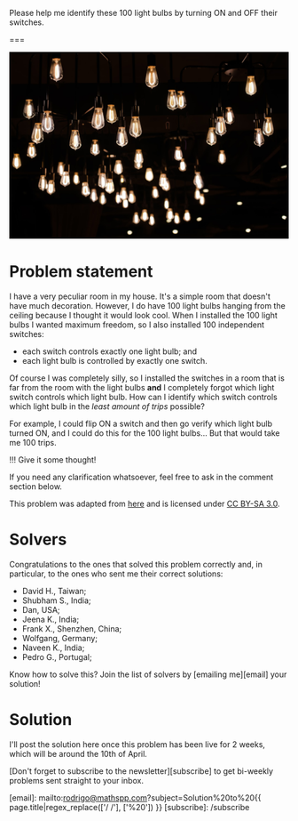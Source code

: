 Please help me identify these 100 light bulbs by turning ON and OFF their switches.

===

![](thumbnail.png "Photo by Juan Carlos Becerra on Unsplash.")


# Problem statement

I have a very peculiar room in my house.
It's a simple room that doesn't have much decoration.
However, I do have 100 light bulbs hanging from the ceiling because I thought it would look cool.
When I installed the 100 light bulbs I wanted maximum freedom,
so I also installed 100 independent switches:

 - each switch controls exactly one light bulb; and
 - each light bulb is controlled by exactly one switch.

Of course I was completely silly, so I installed the switches in a room that is far from the room with the light bulbs **and** I completely forgot which light switch controls which light bulb.
How can I identify which switch controls which light bulb in the _least amount of trips_ possible?

For example, I could flip ON a switch and then go verify which light bulb turned ON,
and I could do this for the 100 light bulbs...
But that would take me 100 trips.

!!! Give it some thought!

If you need any clarification whatsoever, feel free to ask in the comment section below.

This problem was adapted from [here][source] and is licensed under [CC BY-SA 3.0][cc-by-sa-3].


# Solvers

Congratulations to the ones that solved this problem correctly and, in particular, to the ones
who sent me their correct solutions:

 - David H., Taiwan;
 - Shubham S., India;
 - Dan, USA;
 - Jeena K., India;
 - Frank X., Shenzhen, China;
 - Wolfgang, Germany;
 - Naveen K., India;
 - Pedro G., Portugal;

Know how to solve this?
Join the list of solvers by [emailing me][email] your solution!


# Solution

I'll post the solution here once this problem has been live for 2 weeks,
which will be around the 10th of April.


[Don't forget to subscribe to the newsletter][subscribe] to get bi-weekly
problems sent straight to your inbox.

[email]: mailto:rodrigo@mathspp.com?subject=Solution%20to%20{{ page.title|regex_replace(['/ /'], ['%20']) }}
[subscribe]: /subscribe

[source]: https://puzzling.stackexchange.com/q/20447/41687
[cc-by-sa-3]: https://creativecommons.org/licenses/by-sa/3.0/
